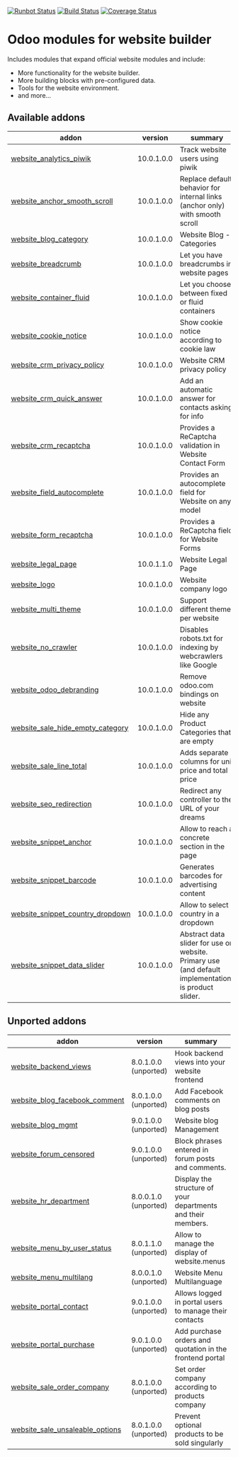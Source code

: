 [![Runbot Status](https://runbot.odoo-community.org/runbot/badge/flat/186/10.0.svg)](https://runbot.odoo-community.org/runbot/repo/github-com-oca-website-186)
[![Build Status](https://travis-ci.org/OCA/website.svg?branch=10.0)](https://travis-ci.org/OCA/website)
[![Coverage Status](https://codecov.io/gh/OCA/website/branch/10.0/graph/badge.svg)](https://codecov.io/gh/OCA/website)

Odoo modules for website builder
================================

Includes modules that expand official website modules and include:

* More functionality for the website builder.
* More building blocks with pre-configured data.
* Tools for the website environment.
* and more...

[//]: # (addons)

Available addons
----------------
addon | version | summary
--- | --- | ---
[website_analytics_piwik](website_analytics_piwik/) | 10.0.1.0.0 | Track website users using piwik
[website_anchor_smooth_scroll](website_anchor_smooth_scroll/) | 10.0.1.0.0 | Replace default behavior for internal links (anchor only) with smooth scroll
[website_blog_category](website_blog_category/) | 10.0.1.0.0 | Website Blog - Categories
[website_breadcrumb](website_breadcrumb/) | 10.0.1.0.0 | Let you have breadcrumbs in website pages
[website_container_fluid](website_container_fluid/) | 10.0.1.0.0 | Let you choose between fixed or fluid containers
[website_cookie_notice](website_cookie_notice/) | 10.0.1.0.0 | Show cookie notice according to cookie law
[website_crm_privacy_policy](website_crm_privacy_policy/) | 10.0.1.0.0 | Website CRM privacy policy
[website_crm_quick_answer](website_crm_quick_answer/) | 10.0.1.0.0 | Add an automatic answer for contacts asking for info
[website_crm_recaptcha](website_crm_recaptcha/) | 10.0.1.0.0 | Provides a ReCaptcha validation in Website Contact Form
[website_field_autocomplete](website_field_autocomplete/) | 10.0.1.0.0 | Provides an autocomplete field for Website on any model
[website_form_recaptcha](website_form_recaptcha/) | 10.0.1.0.0 | Provides a ReCaptcha field for Website Forms
[website_legal_page](website_legal_page/) | 10.0.1.1.0 | Website Legal Page
[website_logo](website_logo/) | 10.0.1.0.0 | Website company logo
[website_multi_theme](website_multi_theme/) | 10.0.1.0.0 | Support different theme per website
[website_no_crawler](website_no_crawler/) | 10.0.1.0.0 | Disables robots.txt for indexing by webcrawlers like Google
[website_odoo_debranding](website_odoo_debranding/) | 10.0.1.0.0 | Remove odoo.com bindings on website
[website_sale_hide_empty_category](website_sale_hide_empty_category/) | 10.0.1.0.0 | Hide any Product Categories that are empty
[website_sale_line_total](website_sale_line_total/) | 10.0.1.0.0 | Adds separate columns for unit price and total price
[website_seo_redirection](website_seo_redirection/) | 10.0.1.0.0 | Redirect any controller to the URL of your dreams
[website_snippet_anchor](website_snippet_anchor/) | 10.0.1.0.0 | Allow to reach a concrete section in the page
[website_snippet_barcode](website_snippet_barcode/) | 10.0.1.0.0 | Generates barcodes for advertising content
[website_snippet_country_dropdown](website_snippet_country_dropdown/) | 10.0.1.0.0 | Allow to select country in a dropdown
[website_snippet_data_slider](website_snippet_data_slider/) | 10.0.1.0.0 | Abstract data slider for use on website. Primary use (and default implementation) is product slider.


Unported addons
---------------
addon | version | summary
--- | --- | ---
[website_backend_views](website_backend_views/) | 8.0.1.0.0 (unported) | Hook backend views into your website frontend
[website_blog_facebook_comment](website_blog_facebook_comment/) | 8.0.1.0.0 (unported) | Add Facebook comments on blog posts
[website_blog_mgmt](website_blog_mgmt/) | 9.0.1.0.0 (unported) | Website blog Management
[website_forum_censored](website_forum_censored/) | 9.0.1.0.0 (unported) | Block phrases entered in forum posts and comments.
[website_hr_department](website_hr_department/) | 8.0.0.1.0 (unported) | Display the structure of your departments and their members.
[website_menu_by_user_status](website_menu_by_user_status/) | 8.0.1.1.0 (unported) | Allow to manage the display of website.menus
[website_menu_multilang](website_menu_multilang/) | 8.0.0.1.0 (unported) | Website Menu Multilanguage
[website_portal_contact](website_portal_contact/) | 9.0.1.0.0 (unported) | Allows logged in portal users to manage their contacts
[website_portal_purchase](website_portal_purchase/) | 9.0.1.0.0 (unported) | Add purchase orders and quotation in the frontend portal
[website_sale_order_company](website_sale_order_company/) | 8.0.1.0.0 (unported) | Set order company according to products company
[website_sale_unsaleable_options](website_sale_unsaleable_options/) | 8.0.1.0.0 (unported) | Prevent optional products to be sold singularly

[//]: # (end addons)
